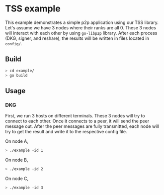 # TSS example

This example demonstrates a simple p2p application using our TSS library. Let's assume we have 3 nodes where their ranks are all 0. These 3 nodes will interact with each other by using `go-libp2p` library. After each process (DKG, signer, and reshare), the results will be written in files located in `config/`.

## Build
```sh
> cd example/
> go build
```

## Usage
### DKG

First, we run 3 hosts on different terminals. These 3 nodes will try to connect to each other. Once it connects to a peer, it will send the peer message out. After the peer messages are fully transmitted, each node will try to get the result and write it to the respective config file.

On node A, 
```sh
> ./example -id 1
```

On node B,
```sh
> ./example -id 2
```

On node C,
```sh
> ./example -id 3
```
